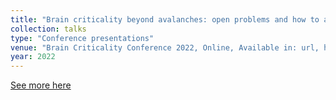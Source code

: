 ```yaml
---
title: "Brain criticality beyond avalanches: open problems and how to approach them"
collection: talks
type: "Conference presentations"
venue: "Brain Criticality Conference 2022, Online, Available in: url, https://bit.ly/braincrit2022poster"
year: 2022
---
```


[See more here](https://bit.ly/braincrit2022poster)
